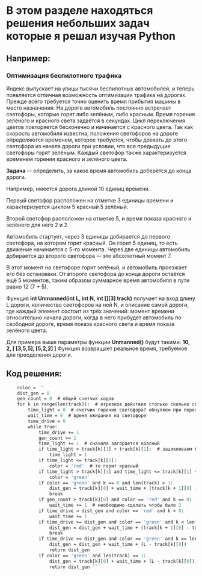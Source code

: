 # В этом разделе находяться решения небольших задач которые я решал изучая  Python
## Например:
### Оптимизация беспилотного трафика
Яндекс выпускает на улицы тысячи беспилотных автомобилей, и теперь появляется отличная возможность оптимизации трафика на дорогах.
Прежде всего требуется точно оценить время
прибытия машины в место назначения.
На дороге автомобиль постоянно встречает
светофоры, которые горят либо зелёным, либо
красным. Время горения зелёного и красного
света задаётся в секундах. Цикл переключения
цветов повторяется бесконечно и начинается с
красного цвета.
Так как скорость автомобиля известна,
положения светофоров на дороге определяются
временем, которое требуется, чтобы доехать до
этого светофора из начала дороги при условии,
что все предыдущие светофоры горят зелёным.
Каждый светофор также характеризуется
временем горения красного и зелёного цвета.

**Задача** -- определить, за какое время автомобиль
доберётся до конца дороги.

Например, имеется дорога длиной 10 единиц
времени.

Первый светофор расположен на
отметке 3 единицы времени и характеризуется
циклом 5 красный 5 зелёный. 

Второй светофор
расположен на отметке 5, и время показа
красного и зелёного для него 2 и 2.

Автомобиль стартует, через 3 единицы
добирается до первого светофора, на котором
горит красный. Он горит 5 единиц, то есть
движение начинается с 5-го момента.
Через две единицы автомобиль добирается до
второго светофора -- это абсолютный момент 7. 

В этот момент на светофоре горит зелёный, и
автомобиль проезжает его без остановвки. От
второго светофора до конца дороги остаётся ещё
5 моментов, таким образом суммарное время
автомобиля в пути равно 12 (7 + 5).

Функция
**int Unmanned(int L, int N, int [][3] track)**
получает на вход длину L дороги, количество
светофоров на ней N, и описание самой дороги,
где каждый элемент состоит из трёх значений:
момент времени относительно начала дороги,
когда в него прибудет автомобиль по свободной
дороге, время показа красного света и время
показа зелёного цвета.

Для примера выше параметры функции
**Unmanned()** будут такими: **10, 2, [ [3,5,5], [5,2,2] ]**
Функция возвращает реальное время, требуемое
для преодоления дороги.

## Код решения:
``` def Unmanned(L, N, track):    
    color = ''  
    dist_gen = 0    
    gen_count = 0  # общий счетчик ходов
    for k in range(len(track)):  # отрезков действия столько сколько светофоров
        time_light = 0  # счетчик горения светофора? обнуляем при переходе к след светофору
        wait_time = 0  # время ожидания на светофоре
        time_drive = 0
        while True:
            time_drive += 1
            gen_count += 1
            time_light += 1  # сначала загорается красный
            if time_light > track[k][1] + track[k][2]:  # зацикливаем бесконечное горение светоф
                time_light = 1
            if time_light <= track[k][1]:
                color = 'red'  # то горит красный
            if time_light > track[k][1] and time_light <= track[k][1] + track[k][2]:
                color = 'green'
            if color == 'green' and k == 0 and len(track) > 1:
                dist_gen = track[k][0] + wait_time + (track[k + 1][0] - track[k][0])
                break
            if gen_count > track[k][0] and color == 'red' and k == 0:  # k==0 заглушка для работы только на 1 светофоре
                wait_time += 1  # необходимо сделать чтобы было 2
            if time_drive > dist_gen and color == 'red' and k > 0:
                wait_time += 1
            if time_drive >= dist_gen and color == 'green' and k < len(track) - 1:
                dist_gen = dist_gen + wait_time + (track[k + 1][0] - track[k][0])
                break
            if time_drive >= dist_gen and color == 'green' and k == len(track) - 1 and len(track)>1:
                dist_gen = dist_gen + wait_time + (L - track[k][0])
                return dist_gen
            if color == 'green' and len(track) == 1:
                dist_gen = track[k][0] + wait_time + (L - track[k][0])
                return dist_gen ```

